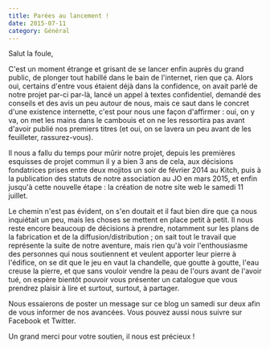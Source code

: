 ```yaml
---
title: Parées au lancement !
date: 2015-07-11
category: Général
---
```

Salut la foule,

C'est un moment étrange et grisant de se lancer enfin auprès du grand public, de plonger tout habillé dans le bain de l'internet, rien que ça. Alors oui, certains d'entre vous étaient déjà dans la confidence, on avait parlé de notre projet par-ci par-là, lancé un appel à textes confidentiel, demandé des conseils et des avis un peu autour de nous, mais ce saut dans le concret d'une existence internette, c'est pour nous une façon d'affirmer : oui, on y va, on met les mains dans le cambouis et on ne les ressortira pas avant d'avoir publié nos premiers titres (et oui, on se lavera un peu avant de les feuilleter, rassurez-vous).

Il nous a fallu du temps pour mûrir notre projet, depuis les premières esquisses de projet commun il y a bien 3 ans de cela, aux décisions fondatrices prises entre deux mojitos un soir de février 2014 au Kitch, puis à la publication des statuts de notre association au JO en mars 2015, et enfin jusqu'à cette nouvelle étape : la création de notre site web le samedi 11 juillet.

Le chemin n'est pas évident, on s'en doutait et il faut bien dire que ça nous inquiétait un peu, mais les choses se mettent en place petit à petit. Il nous reste encore beaucoup de décisions à prendre, notamment sur les plans de la fabrication et de la diffusion/distribution ; on sait tout le travail que représente la suite de notre aventure, mais rien qu'à voir l'enthousiasme des personnes qui nous soutiennent et veulent apporter leur pierre à l'édifice, on se dit que le jeu en vaut la chandelle, que goutte à goutte, l'eau creuse la pierre, et que sans vouloir vendre la peau de l'ours avant de l'avoir tué, on espère bientôt pouvoir vous présenter un catalogue que vous prendrez plaisir à lire et surtout, surtout, à partager.

Nous essaierons de poster un message sur ce blog un samedi sur deux afin de vous informer de nos avancées. Vous pouvez aussi nous suivre sur Facebook et Twitter.

Un grand merci pour votre soutien, il nous est précieux !